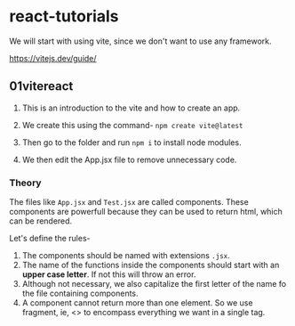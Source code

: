 # react-tutorials
We will start with using vite, since we don't want to use any framework. 

https://vitejs.dev/guide/

## 01vitereact

1. This is an introduction to the vite and how to create an app.

2. We create this using the command- 
```npm create vite@latest```

3. Then go to the folder and run `npm i` to install node modules.

4. We then edit the App.jsx file to remove unnecessary code.

### Theory
The files like `App.jsx` and `Test.jsx` are called components. These components are powerfull because they can be used to return html, which can be rendered. 

Let's define the rules- 
1. The components should be named with extensions `.jsx`.
2. The name of the functions inside the components should start with an **upper case letter**. If not this will throw an error.
3. Although not necessary, we also capitalize the first letter of the name fo the file containing components.
4. A component cannot return more than one element. So we use fragment, ie, <> to encompass everything we want in a single tag.
